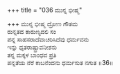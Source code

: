 +++
title = "036 ಮುನ್ನ ಭೀಷ್ಮ"

+++
ಮುನ್ನ ಭೀಷ್ಮ ದ್ರೋಣ ಗೌತಮ   
ರುನ್ನತದ ಕಾರುಣ್ಯದಲಿ ಸಂ  
ಪನ್ನ ಸಾಹಸರಾದೆವಾಚರಿಸಿದೆವು ಧರ್ಮವನು   
ಇನ್ನು ಧೃತರಾಷ್ಟ್ರಾವನೀಶನು   
ತನ್ನ ಮಕ್ಕಳ ಬಾಂಧವ ಪ್ರತಿ   
ಪನ್ನತೆಯ ನೆರೆ ಕಾಬನೆಂದನು ಧರ್ಮಸುತ ನಗುತ   ॥36॥